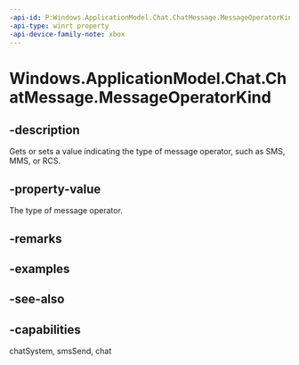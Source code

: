 ```yaml
---
-api-id: P:Windows.ApplicationModel.Chat.ChatMessage.MessageOperatorKind
-api-type: winrt property
-api-device-family-note: xbox
---
```


<!-- Property syntax
public Windows.ApplicationModel.Chat.ChatMessageOperatorKind MessageOperatorKind { get;  set; }
-->

# Windows.ApplicationModel.Chat.ChatMessage.MessageOperatorKind

## -description
Gets or sets a value indicating the type of message operator, such as SMS, MMS, or RCS.

## -property-value
The type of message operator.

## -remarks

## -examples

## -see-also

## -capabilities
chatSystem, smsSend, chat
